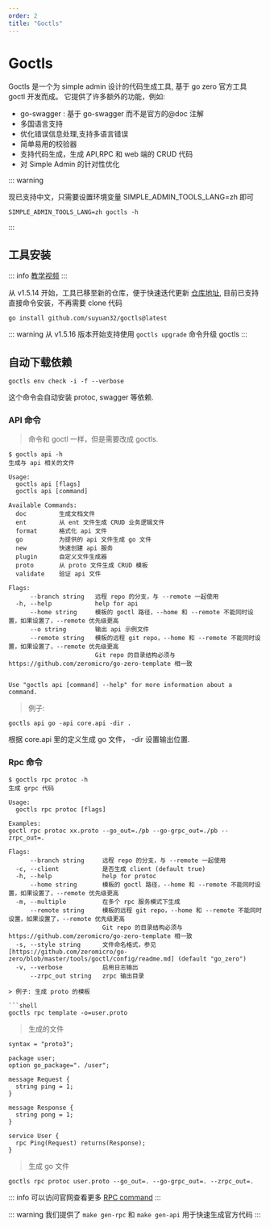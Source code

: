 ```yaml
---
order: 2
title: "Goctls"
---
```


# Goctls

Goctls 是一个为 simple admin 设计的代码生成工具, 基于 go zero 官方工具 goctl 开发而成。
它提供了许多额外的功能，例如:

- go-swagger : 基于 go-swagger 而不是官方的@doc 注解
- 多国语言支持
- 优化错误信息处理,支持多语言错误
- 简单易用的校验器
- 支持代码生成，生成 API,RPC 和 web 端的 CRUD 代码
- 对 Simple Admin 的针对性优化

::: warning

现已支持中文，只需要设置环境变量 SIMPLE_ADMIN_TOOLS_LANG=zh 即可

```shell
SIMPLE_ADMIN_TOOLS_LANG=zh goctls -h
```

:::

## 工具安装

::: info
[教学视频](https://www.bilibili.com/video/BV1Lc411n7Wf)
:::

从 v1.5.14 开始，工具已移至新的仓库，便于快速迭代更新 [仓库地址](https://github.com/suyuan32/goctls), 目前已支持直接命令安装，不再需要 clone 代码

```shell
go install github.com/suyuan32/goctls@latest
```

::: warning
从 v1.5.16 版本开始支持使用 `goctls upgrade` 命令升级 goctls
:::

## 自动下载依赖

```shell
goctls env check -i -f --verbose
```

这个命令会自动安装 protoc, swagger 等依赖.

### API 命令

> 命令和 goctl 一样，但是需要改成 goctls.

```shell
$ goctls api -h
生成与 api 相关的文件

Usage:
  goctls api [flags]
  goctls api [command]

Available Commands:
  doc         生成文档文件
  ent         从 ent 文件生成 CRUD 业务逻辑文件
  format      格式化 api 文件
  go          为提供的 api 文件生成 go 文件
  new         快速创建 api 服务
  plugin      自定义文件生成器
  proto       从 proto 文件生成 CRUD 模板
  validate    验证 api 文件

Flags:
      --branch string   远程 repo 的分支，与 --remote 一起使用
  -h, --help            help for api
      --home string     模板的 goctl 路径，--home 和 --remote 不能同时设置，如果设置了，--remote 优先级更高
      --o string        输出 api 示例文件
      --remote string   模板的远程 git repo，--home 和 --remote 不能同时设置，如果设置了，--remote 优先级更高
                        Git repo 的目录结构必须与 https://github.com/zeromicro/go-zero-template 相一致


Use "goctls api [command] --help" for more information about a command.

```

> 例子:

```shell
goctls api go -api core.api -dir .
```

根据 core.api 里的定义生成 go 文件， -dir 设置输出位置.

### Rpc 命令

```shell
$ goctls rpc protoc -h
生成 grpc 代码

Usage:
  goctls rpc protoc [flags]

Examples:
goctl rpc protoc xx.proto --go_out=./pb --go-grpc_out=./pb --zrpc_out=.

Flags:
      --branch string     远程 repo 的分支，与 --remote 一起使用
  -c, --client            是否生成 client (default true)
  -h, --help              help for protoc
      --home string       模板的 goctl 路径，--home 和 --remote 不能同时设置，如果设置了，--remote 优先级更高
  -m, --multiple          在多个 rpc 服务模式下生成
      --remote string     模板的远程 git repo，--home 和 --remote 不能同时设置，如果设置了，--remote 优先级更高
                          Git repo 的目录结构必须与 https://github.com/zeromicro/go-zero-template 相一致
  -s, --style string      文件命名格式，参见 [https://github.com/zeromicro/go-zero/blob/master/tools/goctl/config/readme.md] (default "go_zero")
  -v, --verbose           启用日志输出
      --zrpc_out string   zrpc 输出目录

> 例子: 生成 proto 的模板

```shell
goctls rpc template -o=user.proto
```

> 生成的文件

```shell
syntax = "proto3";

package user;
option go_package=". /user";

message Request {
  string ping = 1;
}

message Response {
  string pong = 1;
}

service User {
  rpc Ping(Request) returns(Response);
}

```

> 生成 go 文件

```shell
goctls rpc protoc user.proto --go_out=. --go-grpc_out=. --zrpc_out=.
```

::: info
可以访问官网查看更多 [RPC command](https://go-zero.dev/docs/goctl/zrpc)
:::

::: warning
我们提供了 `make gen-rpc` 和 `make gen-api` 用于快速生成官方代码
:::
